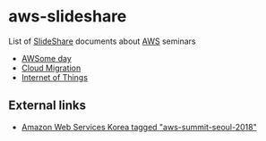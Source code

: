 # aws-slideshare

List of [SlideShare](https://www.slideshare.net/) documents about
[AWS](https://aws.amazon.com/) seminars

- [AWSome day](./AWSomeday.md)
- [Cloud Migration](./CloudMigration.md)
- [Internet of Things](./IoT.md)

## External links
- [Amazon Web Services Korea tagged "aws-summit-seoul-2018"](https://www.slideshare.net/awskorea/tag/aws-summit-seoul-2018)
